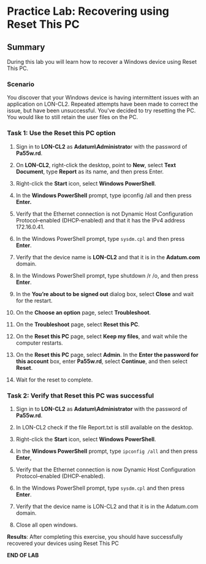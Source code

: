 # Practice Lab: Recovering using Reset This PC

## Summary

During this lab you will learn how to recover a Windows device using Reset This
PC.

### Scenario

You discover that your Windows device is having intermittent issues with an
application on LON-CL2. Repeated attempts have been made to correct the issue,
but have been unsuccessful. You've decided to try resetting the PC. You would
like to still retain the user files on the PC.

### Task 1: Use the Reset this PC option

1.  Sign in to **LON-CL2** as **Adatum\\Administrato**r with the password of
    **Pa55w.rd**.

2.  On **LON-CL2**, right-click the desktop, point to **New**, select **Text
    Document**, type **Report** as its name, and then press Enter.

3.  Right-click the **Start** icon, select **Windows PowerShell**.

4.  In the **Windows PowerShell** prompt, type ipconfig /all and then press
    **Enter.**

5.  Verify that the Ethernet connection is not Dynamic Host Configuration
    Protocol–enabled (DHCP-enabled) and that it has the IPv4 address
    172.16.0.41.

6.  In the Windows PowerShell prompt, type `sysdm.cpl` and then press **Enter**.

7.  Verify that the device name is **LON-CL2** and that it is in the
    **Adatum.com** domain.

8.  In the Windows PowerShell prompt, type shutdown /r /o, and then press
    **Enter**.

9.  In the **You’re about to be signed out** dialog box, select **Close** and
    wait for the restart.

10. On the **Choose an option** page, select **Troubleshoot**.

11. On the **Troubleshoot** page, select **Reset this PC**.

12. On the **Reset this PC** page, select **Keep my files**, and wait while the
    computer restarts.

13. On the **Reset this PC** page, select **Admin**. In the **Enter the password
    for this account** box, enter **Pa55w.rd**, select **Continue**, and then
    select **Reset**.

14. Wait for the reset to complete.



### Task 2: Verify that Reset this PC was successful

1.  Sign in to **LON-CL2** as **Adatum\\Administrator** with the password of
    **Pa55w.rd**.

2.  In LON-CL2 check if the file Report.txt is still available on the desktop.

3.  Right-click the **Start** icon, select **Windows PowerShell**.

4.  In the **Windows PowerShell** prompt, type `ipconfig /all` and then press
    **Enter**,

5.  Verify that the Ethernet connection is now Dynamic Host Configuration
    Protocol–enabled (DHCP-enabled).

6.  In the Windows PowerShell prompt, type `sysdm.cpl` and then press **Enter**.

7.  Verify that the device name is LON-CL2 and that it is in the Adatum.com
    domain.

8.  Close all open windows.



**Results**: After completing this exercise, you should have successfully
recovered your devices using Reset This PC

**END OF LAB**